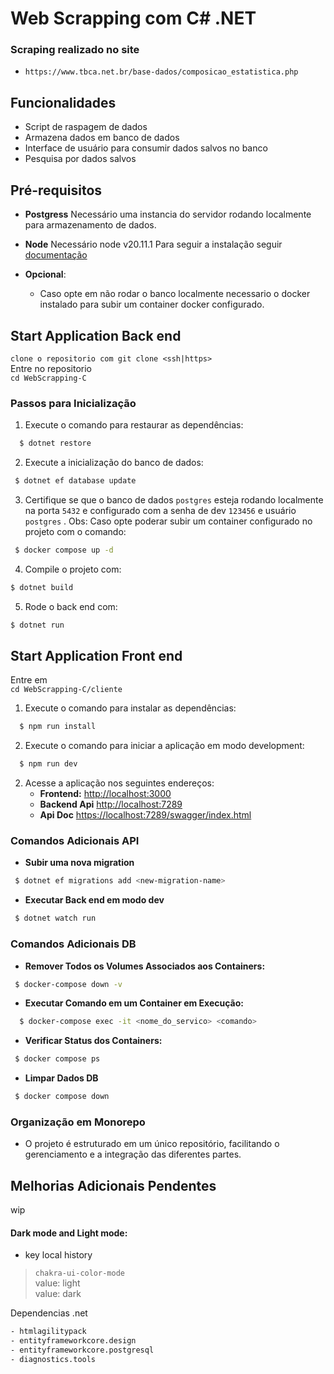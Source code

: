 # Web Scrapping com C# .NET

### Scraping realizado no site
- `https://www.tbca.net.br/base-dados/composicao_estatistica.php`

## Funcionalidades

- Script de raspagem de dados
- Armazena dados em banco de dados
- Interface de usuário para consumir dados salvos no banco
- Pesquisa por dados salvos

## Pré-requisitos

- **Postgress** Necessário uma instancia do servidor rodando localmente para armazenamento de dados.
- **Node** Necessário node v20.11.1 Para seguir a instalação seguir [documentação](https://nodejs.org/en)

- **Opcional**:
  - Caso opte em não rodar o banco localmente necessario o docker instalado para subir um container docker configurado.

## Start Application Back end

`
clone o repositorio com git clone <ssh|https>
`\
Entre no repositorio\
`
cd WebScrapping-C
`

### Passos para Inicialização
1. Execute o comando para restaurar as dependências:

```sh
  $ dotnet restore
```

2. Execute a inicialização do banco de dados:
```sh
 $ dotnet ef database update
```

3. Certifique se que o banco de dados `postgres` esteja rodando localmente na porta `5432` e configurado com a senha de dev `123456` e usuário `postgres` . Obs: Caso opte poderar subir um container configurado no projeto com o comando:

```sh
 $ docker compose up -d
```

4. Compile o projeto com:

```sh
$ dotnet build
```

5. Rode o back end com:

```sh
$ dotnet run
```

## Start Application Front end

Entre em\
`
cd WebScrapping-C/cliente
`

1. Execute o comando para instalar as dependências:
```sh
  $ npm run install
```

2. Execute o comando para iniciar a aplicação em modo development:
```sh
  $ npm run dev
```


2. Acesse a aplicação nos seguintes endereços:
   - **Frontend:** [http://localhost:3000](http://localhost:3000)
   - **Backend Api** [http://localhost:7289](http://localhost:7289)
   - **Api Doc** [https://localhost:7289/swagger/index.html](https://localhost:7289/swagger/index.html)


  ### Comandos Adicionais API

- **Subir uma nova migration**

```bash
 $ dotnet ef migrations add <new-migration-name>
```
- **Executar Back end em modo dev**
```bash
 $ dotnet watch run
```

  ### Comandos Adicionais DB

- **Remover Todos os Volumes Associados aos Containers:**
```bash
 $ docker-compose down -v
```
- **Executar Comando em um Container em Execução:**
```bash
  $ docker-compose exec -it <nome_do_servico> <comando>
```
- **Verificar Status dos Containers:**
```bash
 $ docker compose ps
```

- **Limpar Dados DB**
```bash
 $ docker compose down
```

### Organização em Monorepo
- O projeto é estruturado em um único repositório, facilitando o gerenciamento e a integração das diferentes partes.


## Melhorias Adicionais Pendentes
 wip

#### Dark mode and Light mode:
- key local history
> `chakra-ui-color-mode`\
> value: light\
> value: dark

Dependencias .net
```sh
- htmlagilitypack
- entityframeworkcore.design
- entityframeworkcore.postgresql
- diagnostics.tools
```